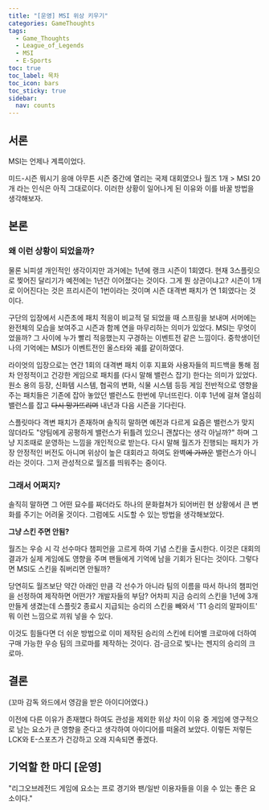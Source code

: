 ```yaml
---
title: "[운영] MSI 위상 키우기"
categories: GameThoughts
tags:
  - Game_Thoughts
  - League_of_Legends
  - MSI
  - E-Sports
toc: true
toc_label: 목차
toc_icon: bars
toc_sticky: true
sidebar:
  nav: counts
---
```

## 서론
MSI는 언제나 계륵이었다.

미드-시즌 뭐시기 응애 아무튼 시즌 중간에 열리는 국제 대회였으나 월즈 1개 > MSI 20개 라는 인식은 아직 그대로이다. 이러한 상황이 일어나게 된 이유와 이를 바꿀 방법을 생각해보자.
## 본론
### 왜 이런 상황이 되었을까?
물론 뇌피셜 개인적인 생각이지만 과거에는 1년에 랭크 시즌이 1회였다. 현재 3스플릿으로 찢어진 달리기가 예전에는 1년간 이어졌다는 것이다. 그게 뭔 상관이냐고? 시즌이 1개로 이어진다는 것은 프리시즌이 1번이라는 것이며 시즌 대격변 패치가 연 1회였다는 것이다.

구단의 입장에서 시즌초에 패치 적응이 비교적 덜 되었을 때 스프링을 보내며 서머에는 완전체의 모습을 보여주고 시즌과 함께 연을 마무리하는 의미가 있었다. MSI는 무엇이었을까? 그 사이에 누가 빨리 적응했는지 구경하는 이벤트전 같은 느낌이다. 중학생이던 나의 기억에는 MSI가 이벤트전인 올스타와 궤를 같이하였다.

라이엇의 입장으로는 연간 1회의 대격변 패치 이후 지표와 사용자들의 피드백을 통해 점차 안정적이고 건강한 게임으로 패치를 (다시 말해 밸런스 잡기) 한다는 의미가 있었다. 원소 용의 등장, 신화템 시스템, 협곡의 변화, 식물 시스템 등등 게임 전반적으로 영향을 주는 패치들은 기존에 잡아 놓았던 밸런스도 한번에 무너뜨린다. 이후 1년에 걸쳐 열심히 밸런스를 잡고  ~~다시 망가뜨리며~~ 내년과 다음 시즌을 기다린다.

스플릿마다 격변 패치가 존재하며 솔직히 말하면 예전과 다르게 요즘은 밸런스가 맞지 않더라도 "양팀에게 공평하게 밸런스가 뒤틀려 있으니 괜찮다는 생각 아닐까?" 하며 그냥 지조때로 운영하는 느낌을 개인적으로 받는다. 다시 말해 월즈가 진행되는 패치가 가장 안정적인 버전도 아니며 위상이 높은 대회라고 하여도 완벽~~에 가까운~~ 밸런스가 아니라는 것이다. 그저 관성적으로 월즈를 띄워주는 중이다.

### 그래서 어쩌지?
솔직히 말하면 그 어떤 묘수를 짜더라도 하나의 문화컬쳐가 되어버린 현 상황에서 큰 변화를 주기는 어려울 것이다. 그럼에도 시도할 수 있는 방법을 생각해보았다.

**그냥 스킨 주면 안됨?**

월즈는 우승 시 각 선수마다 챔피언을 고르게 하여 기념 스킨을 출시한다. 이것은 대회의 결과가 실제 게임에도 영향을 주며 팬들에게 기억에 남을 기회가 된다는 것이다. 그렇다면 MSI도 스킨을 줘버리면 안될까?

당연히도 월즈보단 약간 아래인 만큼 각 선수가 아니라 팀의 이름을 따서 하나의 챔피언을 선정하여 제작하면 어떤가? 개발자들의 부담? 어차피 지금 승리의 스킨을 1년에 3개 만들게 생겼는데 스플릿2 종료시 지급되는 승리의 스킨을 빼와서 'T1 승리의 말파이트' 뭐 이런 느낌으로 끼워 넣을 수 있다.

이것도 힘들다면 더 쉬운 방법으로 이미 제작된 승리의 스킨에 티어별 크로마에 더하여 구매 가능한 우승 팀의 크로마를 제작하는 것이다. 검-금으로 빛나는 젠지의 승리의 크로마.
## 결론
(꼬마 감독 와드에서 영감을 받은 아이디어였다.)

이전에 다른 이유가 존재했다 하여도 관성을 제외한 위상 차이 이유 중 게임에 영구적으로 남는 요소가 큰 영향을 준다고 생각하여 아이디어를 떠올려 보았다. 이렇든 저렇든 LCK와 E-스포츠가 건강하고 오래 지속되면 좋겠다.
## 기억할 한 마디 [운영]
"리그오브레전드 게임에 요소는 프로 경기와 팬/일반 이용자들을 이을 수 있는 좋은 요소이다."